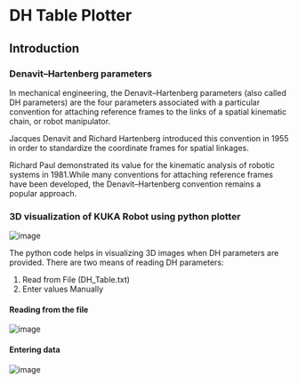 # DH Table Plotter
## Introduction
### Denavit–Hartenberg parameters

In mechanical engineering, the Denavit–Hartenberg parameters (also called DH parameters) are the four parameters associated with a particular convention for attaching reference frames to the links of a spatial kinematic chain, or robot manipulator.

Jacques Denavit and Richard Hartenberg introduced this convention in 1955 in order to standardize the coordinate frames for spatial linkages.

Richard Paul demonstrated its value for the kinematic analysis of robotic systems in 1981.While many conventions for attaching reference frames have been developed, the Denavit–Hartenberg convention remains a popular approach. 
### 3D visualization of KUKA Robot using python plotter
![image](https://user-images.githubusercontent.com/82207640/126151173-70e1020b-ab4b-4c85-839f-896152847a36.png)
 
The python code helps in visualizing 3D images when DH parameters are provided. There are two means of reading DH parameters:
1. Read from File (DH_Table.txt)
2. Enter values Manually
#### Reading from the file
![image](https://user-images.githubusercontent.com/82207640/126151891-885040c5-27cf-4da6-abe5-e629b650ed66.png)
#### Entering data
![image](https://user-images.githubusercontent.com/82207640/126151933-145f5782-2357-4471-a148-fe674092dba8.png)





